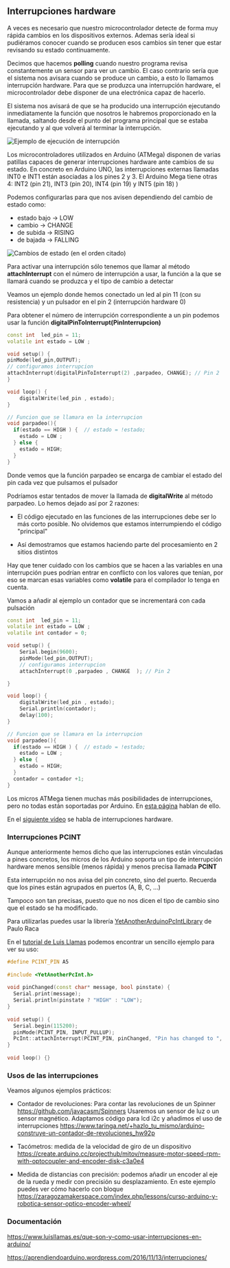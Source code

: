 ## Interrupciones hardware

A veces es necesario que nuestro microcontrolador detecte de forma muy rápida cambios en los dispositivos externos. Ademas sería ideal si pudiéramos conocer cuando se producen esos cambios sin tener que estar revisando su estado continuamente.

Decimos que hacemos **polling** cuando nuestro programa revisa constantemente un sensor para ver un cambio. El caso contrario sería que el sistema nos avisara cuando se produce un cambio, a esto lo llamamos interrupción hardware. Para que se produzca una interrupción hardware, el microcontrolador debe disponer de una electrónica capaz de hacerlo.

El sistema nos avisará de que se ha producido una interrupción ejecutando inmediatamente la función que nosotros le habremos proporcionado en la llamada, saltando desde el punto del programa principal que se estaba ejecutando y al que volverá al terminar la interrupción.

![Ejemplo de ejecución de interrupción](./images/interrupt.png)

Los microcontroladores utilizados en Arduino (ATMega) disponen de varias patillas capaces de generar interrupciones hardware ante cambios de su estado. En concreto en Arduino UNO, las interrupciones externas llamadas INT0 e INT1 están asociadas a los pines 2 y 3. El Arduino Mega tiene otras 4: INT2 (pin 21), INT3 (pin 20), INT4 (pin 19) y INT5 (pin 18) )

Podemos configurarlas para que nos avisen dependiendo del cambio de estado como:

* estado bajo -> LOW
* cambio -> CHANGE
* de subida  -> RISING
* de bajada  -> FALLING

![Cambios de estado (en el orden citado)](./images/InterrupcionHardware.png)

Para activar una interrupción sólo tenemos que llamar al método **attachInterrupt** con el  número de interrupción a usar, la función a la que se llamará cuando se produzca y el tipo de cambio a detectar

Veamos un ejemplo donde hemos conectado un led al pin 11 (con su resistencia) y un pulsador en el pin 2 (interrupción hardware 0)

Para obtener el número de interrupción correspondiente a un pin podemos usar la función **digitalPinToInterrupt(PinInterrupcion)**
```C++
const int  led_pin = 11;
volatile int estado = LOW ;

void setup() {
pinMode(led_pin,OUTPUT);
// configuramos interrupcion
attachInterrupt(digitalPinToInterrupt(2) ,parpadeo, CHANGE); // Pin 2
}

void loop() {
    digitalWrite(led_pin , estado);
}

// Funcion que se llamara en la interrupcion
void parpadeo(){
  if(estado == HIGH ) {  // estado = !estado;
    estado = LOW ;
  } else {
    estado = HIGH;
  }
}
```

Donde vemos que la función parpadeo se encarga de cambiar el estado del pin cada vez que pulsamos el pulsador

Podríamos estar tentados de mover la llamada de **digitalWrite** al método parpadeo. Lo hemos dejado así por 2 razones:

* El código ejecutado en las funciones de las interrupciones debe ser lo más corto posible. No olvidemos que estamos interrumpiendo el código "principal"

* Así demostramos que estamos haciendo parte del procesamiento en 2 sitios distintos

Hay que tener cuidado con los cambios que se hacen a las variables en una interrupción pues podrían entrar en conflicto con los valores que tenían, por eso se marcan esas variables como **volatile** para el compilador lo tenga en cuenta.

Vamos a añadir al ejemplo un contador que se incrementará con cada pulsación

```C++
const int  led_pin = 11;
volatile int estado = LOW ;
volatile int contador = 0;

void setup() {
    Serial.begin(9600);
    pinMode(led_pin,OUTPUT);
    // configuramos interrupcion
    attachInterrupt(0 ,parpadeo , CHANGE  ); // Pin 2

}

void loop() {
    digitalWrite(led_pin , estado);
    Serial.println(contador);
    delay(100);
}

// Funcion que se llamara en la interrupcion
void parpadeo(){
  if(estado == HIGH ) {  // estado = !estado;
    estado = LOW ;
  } else {
    estado = HIGH;
  }
  contador = contador +1;
}
```

Los micros ATMega tienen muchas más posibilidades de interrupciones, pero no todas están soportadas por Arduino. En [esta página](https://sites.google.com/site/qeewiki/books/avr-guide/external-interrupts-on-the-atmega328) hablan de ello.


En el [siguiente vídeo](https://www.youtube.com/embed/n5tkYR5PT0c) se habla de interrupciones hardware.

### Interrupciones PCINT

Aunque anteriormente hemos dicho que las interrupciones están vinculadas a pines concretos, los micros de los Arduino soporta un tipo de interrupción hardware menos sensible (menos rápida) y menos precisa llamada **PCINT**

Esta interrupción no nos avisa del pin concreto, sino del puerto. Recuerda que los pines están agrupados en puertos (A, B, C, ...)

Tampoco son tan precisas, puesto que no nos dicen el tipo de cambio sino que el estado se ha modificado.

Para utilizarlas puedes usar la librería [YetAnotherArduinoPcIntLibrary](https://github.com/paulo-raca/YetAnotherArduinoPcIntLibrary) de Paulo Raca

En el [tutorial de Luis Llamas](https://www.luisllamas.es/interrupciones-en-todos-los-pines-de-arduino-con-pcint/) podemos encontrar  un sencillo ejemplo para ver su uso:

```C++
#define PCINT_PIN A5
 
#include <YetAnotherPcInt.h>
 
void pinChanged(const char* message, bool pinstate) {
  Serial.print(message);
  Serial.println(pinstate ? "HIGH" : "LOW");
}
 
void setup() {
  Serial.begin(115200);
  pinMode(PCINT_PIN, INPUT_PULLUP);
  PcInt::attachInterrupt(PCINT_PIN, pinChanged, "Pin has changed to ", CHANGE);
}
 
void loop() {}
```

### Usos de las interrupciones

Veamos algunos ejemplos prácticos: 

* Contador de revoluciones: Para contar las revoluciones de un Spinner https://github.com/javacasm/Spinners Usaremos un sensor de luz o un sensor magnético. Adaptamos código para lcd i2c y añadimos el uso de interrupciones https://www.taringa.net/+hazlo_tu_mismo/arduino-construye-un-contador-de-revoluciones_hw92p

* Tacómetros: medida de la velocidad de giro de un dispositivo https://create.arduino.cc/projecthub/mitov/measure-motor-speed-rpm-with-optocoupler-and-encoder-disk-c3a0e4

* Medida de distancias con precisión: podemos añadir un encoder al eje de la rueda y medir con precisión su desplazamiento. En este ejemplo puedes ver cómo hacerlo con bloque https://zaragozamakerspace.com/index.php/lessons/curso-arduino-y-robotica-sensor-optico-encoder-wheel/

### Documentación

https://www.luisllamas.es/que-son-y-como-usar-interrupciones-en-arduino/

https://aprendiendoarduino.wordpress.com/2016/11/13/interrupciones/
